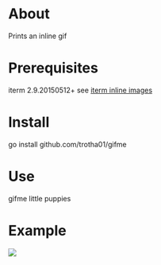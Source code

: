 # About
Prints an inline gif

# Prerequisites
iterm 2.9.20150512+
see [iterm inline images](http://iterm2.com/images.html#/section/home)

# Install
go install github.com/trotha01/gifme

# Use
gifme little puppies

# Example
![](/how_to_gifme.gif)
